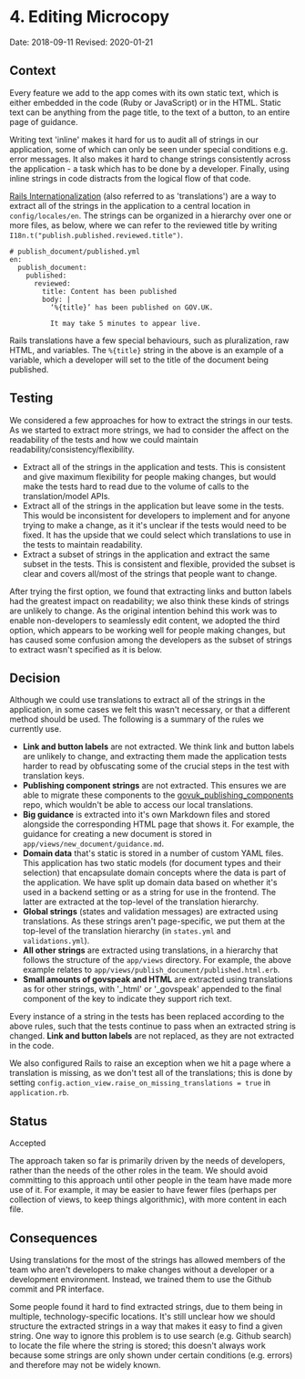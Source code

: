 # 4. Editing Microcopy

Date: 2018-09-11
Revised: 2020-01-21

## Context

Every feature we add to the app comes with its own static text, which is either embedded in the code (Ruby or JavaScript) or in the HTML. Static text can be anything from the page title, to the text of a button, to an entire page of guidance.

Writing text 'inline' makes it hard for us to audit all of strings in our application, some of which can only be seen under special conditions e.g. error messages. It also makes it hard to change strings consistently across the application - a task which has to be done by a developer. Finally, using inline strings in code distracts from the logical flow of that code.

[Rails Internationalization](https://guides.rubyonrails.org/i18n.html) (also referred to as 'translations') are a way to extract all of the strings in the application to a central location in `config/locales/en`. The strings can be organized in a hierarchy over one or more files, as below, where we can refer to the reviewed title by writing `I18n.t("publish.published.reviewed.title")`.

```
# publish_document/published.yml
en:
  publish_document:
    published:
      reviewed:
        title: Content has been published
        body: |
          ‘%{title}’ has been published on GOV.UK.

          It may take 5 minutes to appear live.

```

Rails translations have a few special behaviours, such as pluralization, raw HTML, and variables. The `%{title}` string in the above is an example of a variable, which a developer will set to the title of the document being published.

## Testing

We considered a few approaches for how to extract the strings in our tests. As we started to extract more strings, we had to consider the affect on the readability of the tests and how we could maintain readability/consistency/flexibility.

   * Extract all of the strings in the application and tests. This is consistent and give maximum flexibility for people making changes, but would make the tests hard to read due to the volume of calls to the translation/model APIs.
   * Extract all of the strings in the application but leave some in the tests. This would be inconsistent for developers to implement and for anyone trying to make a change, as it it's unclear if the tests would need to be fixed. It has the upside that we could select which translations to use in the tests to maintain readability.
   * Extract a subset of strings in the application and extract the same subset in the tests. This is consistent and flexible, provided the subset is clear and covers all/most of the strings that people want to change.

After trying the first option, we found that extracting links and button labels had the greatest impact on readability; we also think these kinds of strings are unlikely to change. As the original intention behind this work was to enable non-developers to seamlessly edit content, we adopted the third option, which appears to be working well for people making changes, but has caused some confusion among the developers as the subset of strings to extract wasn't specified as it is below.

## Decision

Although we could use translations to extract all of the strings in the application, in some cases we felt this wasn't necessary, or that a different method should be used. The following is a summary of the rules we currently use.

   * **Link and button labels** are not extracted. We think link and button labels are unlikely to change, and extracting them made the application tests harder to read by obfuscating some of the crucial steps in the test with translation keys.
   * **Publishing component strings** are not extracted. This ensures we are able to migrate these components to the [govuk_publishing_components](https://github.com/alphagov/govuk_publishing_components) repo, which wouldn't be able to access our local translations.
   * **Big guidance** is extracted into it's own Markdown files and stored alongside the corresponding HTML page that shows it. For example, the guidance for creating a new document is stored in `app/views/new_document/guidance.md`.
   * **Domain data** that's static is stored in a number of custom YAML files. This application has two static models (for document types and their selection) that encapsulate domain concepts where the data is part of the application. We have split up domain data based on whether it's used in a backend setting or as a string for use in the frontend. The latter are extracted at the top-level of the translation hierarchy.
   * **Global strings** (states and validation messages) are extracted using translations. As these strings aren't page-specific, we put them at the top-level of the translation hierarchy (in `states.yml` and `validations.yml`).
   * **All other strings** are extracted using translations, in a hierarchy that follows the structure of the `app/views` directory. For example, the above example relates to `app/views/publish_document/published.html.erb`.
   * **Small amounts of govspeak and HTML** are extracted using translations as for other strings, with '\_html' or '\_govspeak' appended to the final component of the key to indicate they support rich text.

Every instance of a string in the tests has been replaced according to the above rules, such that the tests continue to pass when an extracted string is changed. **Link and button labels** are not replaced, as they are not extracted in the code.

We also configured Rails to raise an exception when we hit a page where a translation is missing, as we don't test all of the translations; this is done by setting `config.action_view.raise_on_missing_translations = true` in `application.rb`.

## Status

Accepted

The approach taken so far is primarily driven by the needs of developers, rather than the needs of the other roles in the team. We should avoid committing to this approach until other people in the team have made more use of it. For example, it may be easier to have fewer files (perhaps per collection of views, to keep things algorithmic), with more content in each file.

## Consequences

Using translations for the most of the strings has allowed members of the team who aren't developers to make changes without a developer or a development environment. Instead, we trained them to use the Github commit and PR interface.

Some people found it hard to find extracted strings, due to them being in multiple, technology-specific locations. It's still unclear how we should structure the extracted strings in a way that makes it easy to find a given string. One way to ignore this problem is to use search (e.g. Github search) to locate the file where the string is stored; this doesn't always work because some strings are only shown under certain conditions (e.g. errors) and therefore may not be widely known.
